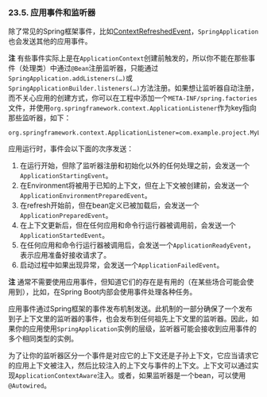 ### 23.5. 应用事件和监听器

除了常见的Spring框架事件，比如[ContextRefreshedEvent](https://docs.spring.io/spring/docs/5.0.4.RELEASE/javadoc-api/org/springframework/context/event/ContextRefreshedEvent.html)，`SpringApplication`也会发送其他的应用事件。

**注** 有些事件实际上是在`ApplicationContext`创建前触发的，所以你不能在那些事件（处理类）中通过`@Bean`注册监听器，只能通过`SpringApplication.addListeners(…)`或`SpringApplicationBuilder.listeners(…)`方法注册。如果想让监听器自动注册，而不关心应用的创建方式，你可以在工程中添加一个`META-INF/spring.factories`文件，并使用`org.springframework.context.ApplicationListener`作为key指向那些监听器，如下：
```properties
org.springframework.context.ApplicationListener=com.example.project.MyListener
```

应用运行时，事件会以下面的次序发送：

1. 在运行开始，但除了监听器注册和初始化以外的任何处理之前，会发送一个`ApplicationStartingEvent`。
2. 在Environment将被用于已知的上下文，但在上下文被创建前，会发送一个`ApplicationEnvironmentPreparedEvent`。
3. 在refresh开始前，但在bean定义已被加载后，会发送一个`ApplicationPreparedEvent`。
4. 在上下文更新后，但在任何应用和命令行运行器被调用前，会发送一个`ApplicationStartedEvent`。
5. 在任何应用和命令行运行器被调用后，会发送一个`ApplicationReadyEvent`，表示应用准备好接收请求了。
6. 启动过程中如果出现异常，会发送一个`ApplicationFailedEvent`。

**注** 通常不需要使用应用事件，但知道它们的存在是有用的（在某些场合可能会使用到），比如，在Spring Boot内部会使用事件处理各种任务。

应用事件通过Spring框架的事件发布机制发送。此机制的一部分确保了一个发布到子上下文里的监听器的事件，也会发布到任何祖先上下文里的监听器。因此，如果你的应用使用`SpringApplication`实例的层级，监听器可能会接收到应用事件的多个相同类型的实例。

为了让你的监听器区分一个事件是对应它的上下文还是子孙上下文，它应当请求它的应用上下文被注入，然后比较注入的上下文与事件的上下文。上下文可以通过实现`ApplicationContextAware`注入。或者，如果监听器是一个bean，可以使用`@Autowired`。
